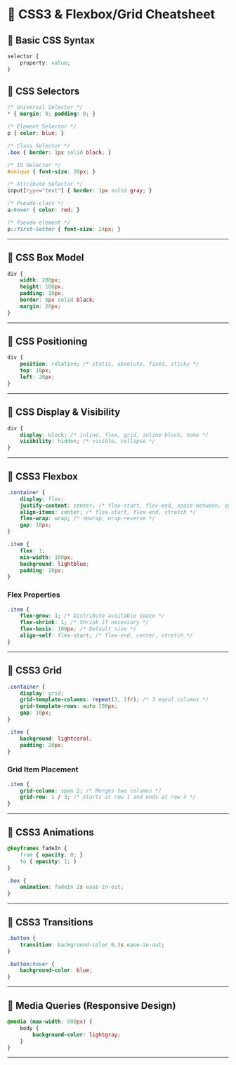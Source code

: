 # 🎨 CSS3 & Flexbox/Grid Cheatsheet

## 🔹 Basic CSS Syntax
```css
selector {
    property: value;
}
```

## 🔹 CSS Selectors
```css
/* Universal Selector */
* { margin: 0; padding: 0; }

/* Element Selector */
p { color: blue; }

/* Class Selector */
.box { border: 1px solid black; }

/* ID Selector */
#unique { font-size: 20px; }

/* Attribute Selector */
input[type="text"] { border: 1px solid gray; }

/* Pseudo-class */
a:hover { color: red; }

/* Pseudo-element */
p::first-letter { font-size: 24px; }
```

---

## 🔹 CSS Box Model
```css
div {
    width: 200px;
    height: 100px;
    padding: 10px;
    border: 5px solid black;
    margin: 20px;
}
```

---

## 🔹 CSS Positioning
```css
div {
    position: relative; /* static, absolute, fixed, sticky */
    top: 10px;
    left: 20px;
}
```

---

## 🔹 CSS Display & Visibility
```css
div {
    display: block; /* inline, flex, grid, inline-block, none */
    visibility: hidden; /* visible, collapse */
}
```

---

## 🔹 CSS3 Flexbox
```css
.container {
    display: flex;
    justify-content: center; /* flex-start, flex-end, space-between, space-around */
    align-items: center; /* flex-start, flex-end, stretch */
    flex-wrap: wrap; /* nowrap, wrap-reverse */
    gap: 10px;
}

.item {
    flex: 1;
    min-width: 100px;
    background: lightblue;
    padding: 20px;
}
```

### Flex Properties
```css
.item {
    flex-grow: 1; /* Distribute available space */
    flex-shrink: 1; /* Shrink if necessary */
    flex-basis: 100px; /* Default size */
    align-self: flex-start; /* flex-end, center, stretch */
}
```

---

## 🔹 CSS3 Grid
```css
.container {
    display: grid;
    grid-template-columns: repeat(3, 1fr); /* 3 equal columns */
    grid-template-rows: auto 200px;
    gap: 10px;
}

.item {
    background: lightcoral;
    padding: 20px;
}
```

### Grid Item Placement
```css
.item {
    grid-column: span 2; /* Merges two columns */
    grid-row: 1 / 3; /* Starts at row 1 and ends at row 3 */
}
```

---

## 🔹 CSS3 Animations
```css
@keyframes fadeIn {
    from { opacity: 0; }
    to { opacity: 1; }
}

.box {
    animation: fadeIn 2s ease-in-out;
}
```

---

## 🔹 CSS3 Transitions
```css
.button {
    transition: background-color 0.3s ease-in-out;
}

.button:hover {
    background-color: blue;
}
```

---

## 🔹 Media Queries (Responsive Design)
```css
@media (max-width: 600px) {
    body {
        background-color: lightgray;
    }
}
```

---